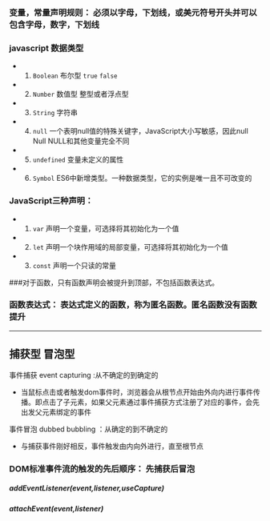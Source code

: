 ###  变量，常量声明规则： 必须以字母，下划线，或美元符号开头并可以包含字母，数字，下划线

### javascript  数据类型
- 1. `Boolean`  布尔型  `true` `false`
- 2. `Number`  数值型  整型或者浮点型
- 3. `String`  字符串  
- 4. `null` 一个表明null值的特殊关键字，JavaScript大小写敏感，因此null Null NULL和其他变量完全不同
- 5. `undefined` 变量未定义的属性
- 6. `Symbol`  ES6中新增类型。一种数据类型，它的实例是唯一且不可改变的
### JavaScript三种声明：
- 1. `var` 声明一个变量，可选择将其初始化为一个值
- 2. `let` 声明一个块作用域的局部变量，可选择将其初始化为一个值
- 3. `const` 声明一个只读的常量

###对于函数，只有函数声明会被提升到顶部，不包括函数表达式。
### 函数表达式：  表达式定义的函数，称为匿名函数。匿名函数没有函数提升





















----------------------------------------------------------------------
## 捕获型 冒泡型
事件捕获 event capturing :从不确定的到确定的  
- 当鼠标点击或者触发dom事件时，浏览器会从根节点开始由外向内进行事件传播。即点击了子元素，如果父元素通过事件捕获方式注册了对应的事件，会先出发父元素绑定的事件

事件冒泡 dubbed bubbling ：从确定的到不确定的  
- 与捕获事件刚好相反，事件触发由内向外进行，直至根节点

### DOM标准事件流的触发的先后顺序： <b>先捕获后冒泡</b>

##### addEventListener(event,listener,useCapture)

##### attachEvent(event,listener)
